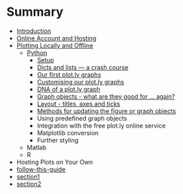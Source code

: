 # Summary

* [Introduction](README.md)
* [Online Account and Hosting](online_account_and_hosting.md)
* [Plotting Locally and Offline](content/plotting_locally_and_offline/intro.md)
   * [Python](content/plotting_locally_and_offline/python/intro.md)
       * [Setup](content/plotting_locally_and_offline/python/setup.md)
       * [Dicts and lists — a crash course](content/plotting_locally_and_offline/python/dicts_and_lists_crash_course.md)
       * [Our first plot.ly graphs](content/plotting_locally_and_offline/python/our_first_plotly_graphs.md)
       * [Customising our plot.ly graphs](content/plotting_locally_and_offline/python/customising_our_plotly_graphs.md)
       * [DNA of a plot.ly graph](content/plotting_locally_and_offline/python/dna_of_a_plotly_graph.md)
       * [Graph objects - what are they good for ... again?](content/plotting_locally_and_offline/python/graph_objects_-_what_are_they_good_for__again.md)
       * [Layout - titles, axes and ticks](content/plotting_locally_and_offline/python/layout_-_titles,_axes_and_ticks.md)
       * [Methods for updating the figure or graph objects](content/plotting_locally_and_offline/python/methods_for_updating_the_figure_or_graph_objects.md)
       * Using predefined graph objects
       * Integration with the free plot.ly online service
       * Matplotlib conversion
       * Further styling
   * Matlab
   * R
* Hosting Plots on Your Own
* [follow-this-guide](gitbooksintro.md)
* [section1](content/section1.md)
* [section2](content/section2.md)

